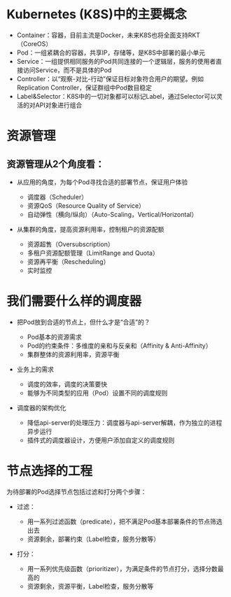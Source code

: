 # Kubernetes (K8S)中的主要概念 #
* Container：容器，目前主流是Docker，未来K8S也将全面支持RKT（CoreOS）
* Pod：一组紧耦合的容器，共享IP，存储等，是K8S中部署的最小单元
* Service：一组提供相同服务的Pod共同连接的一个逻辑层，服务的使用者直接访问Service，而不是具体的Pod
* Controller：以“观察-对比-行动”保证目标对象符合用户的期望。例如Replication Controller，保证群组中Pod数目稳定
* Label&Selector：K8S中的一切对象都可以标记Label，通过Selector可以灵活的对API对象进行组合

# 资源管理 #
## 资源管理从2个角度看： ##
* 从应用的角度，为每个Pod寻找合适的部署节点，保证用户体验

    - 调度器（Scheduler）
    - 资源QoS（Resource Quality of Service）
    - 自动弹性（横向/纵向）（Auto-Scaling，Vertical/Horizontal）

* 从集群的角度，提高资源利用率，控制租户的资源配额

    - 资源超售（Oversubscription）
    - 多租户资源配额管理（LimitRange and Quota）
    - 资源再平衡（Rescheduling）
    - 实时监控

# 我们需要什么样的调度器 #
* 把Pod放到合适的节点上，但什么才是“合适”的？

    - Pod基本的资源需求
    - Pod的约束条件：多维度的亲和与反亲和（Affinity & Anti-Affinity）
    - 集群整体的资源利用率，资源平衡

* 业务上的需求

    - 调度的效率，调度的决策要快
    - 能够为不同类型的应用（Pod）设置不同的调度规则

* 调度器的架构优化

    - 降低api-server的处理压力：调度器与api-server解耦，作为独立的进程异步运行
    - 插件式的调度器设计，方便用户添加自定义的调度规则

# 节点选择的工程 #
为待部署的Pod选择节点包括过滤和打分两个步骤：
* 过滤：

    - 用一系列过滤函数（predicate），把不满足Pod基本部署条件的节点筛选出去
    - 资源剩余，部署约束（Label检查，服务分散等）

* 打分：

    - 用一系列优先级函数（prioritizer），为满足条件的节点打分，选择分数最高的
    - 资源剩余，资源平衡，Label检查，服务分散等
